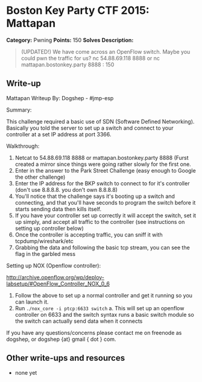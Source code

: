 # Boston Key Party CTF 2015: Mattapan

**Category:** Pwning
**Points:** 150
**Solves** 
**Description:**

> (UPDATED!) We have come across an OpenFlow switch. Maybe you could pwn the traffic for us? nc 54.88.69.118 8888 or nc mattapan.bostonkey.party 8888 : 150

## Write-up

Mattapan Writeup
By: Dogshep - #jmp-esp

Summary:

This challenge required a basic use of SDN (Software Defined Networking). Basically you told the server to set up a switch and connect to your controller at a set IP address at port 3366.

Walkthrough:

1. Netcat to 54.88.69.118 8888 or mattapan.bostonkey.party 8888 (Furst created a mirror since things were going rather slowly for the first one.
2. Enter in the answer to the Park Street Challenge (easy enough to Google the other challenge)
3. Enter the IP address for the BKP switch to connect to for it's controller (don't use 8.8.8.8. you don't own 8.8.8.8)
4. You'll notice that the challenge says it's booting up a switch and connecting, and that you'll have seconds to program the switch before it starts sending data then kills itself.
5. If you have your controller set up correctly it will accept the switch, set it up simply, and accept all traffic to the controller (see instructions on setting up controller below)
6. Once the controller is accepting traffic, you can sniff it with tcpdump/wireshark/etc
7. Grabbing the data and following the basic tcp stream, you can see the flag in the garbled mess

Setting up NOX (Openflow controller):

<http://archive.openflow.org/wp/deploy-labsetup/#OpenFlow_Controller_NOX_0_6>
1. Follow the above to set up a normal controller and get it running so you can launch it.
2. Run `./nox_core -i ptcp:6633 switch`
   a. This will set up an openflow controller on 6633 and the switch syntax runs a basic switch module so the switch can actually send data when it connects
   
If you have any questions/concerns please contact me on freenode as dogshep, or dogshep {at} gmail { dot } com.

## Other write-ups and resources

* none yet
